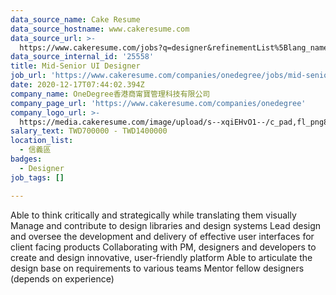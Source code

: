 ```yaml
---
data_source_name: Cake Resume
data_source_hostname: www.cakeresume.com
data_source_url: >-
  https://www.cakeresume.com/jobs?q=designer&refinementList%5Blang_name%5D%5B0%5D=English&refinementList%5Bsalary_type%5D=per_year
data_source_internal_id: '25558'
title: Mid-Senior UI Designer
job_url: 'https://www.cakeresume.com/companies/onedegree/jobs/mid-senior-ui-designer'
date: 2020-12-17T07:44:02.394Z
company_name: OneDegree香港商甯寶管理科技有限公司
company_page_url: 'https://www.cakeresume.com/companies/onedegree'
company_logo_url: >-
  https://media.cakeresume.com/image/upload/s--xqiEHvO1--/c_pad,fl_png8,h_200,w_200/v1578296147/zhabcskfo2ifv72dmwtx.png
salary_text: TWD700000 - TWD1400000
location_list:
  - 信義區
badges:
  - Designer
job_tags: []

---
```


Able to think critically and strategically while translating them visually Manage and contribute to design libraries and design systems Lead design and oversee the development and delivery of effective user interfaces for client facing products Collaborating with PM, designers and developers to create and design innovative, user-friendly platform Able to articulate the design base on requirements to various teams Mentor fellow designers (depends on experience)